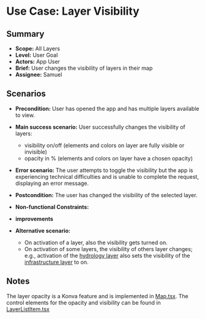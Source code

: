 # Use Case: Layer Visibility

## Summary

- **Scope:** All Layers
- **Level:** User Goal
- **Actors:** App User
- **Brief:** User changes the visibility of layers in their map
- **Assignee:** Samuel

## Scenarios

- **Precondition:**
  User has opened the app and has multiple layers available to view.
- **Main success scenario:**
  User successfully changes the visibility of layers:
  - visibility on/off (elements and colors on layer are fully visible or invisible)
  - opacity in % (elements and colors on layer have a chosen opacity)
- **Error scenario:**
  The user attempts to toggle the visibility but the app is experiencing technical difficulties and is unable to complete the request, displaying an error message.
- **Postcondition:**
  The user has changed the visibility of the selected layer.
- **Non-functional Constraints:**

- **improvements**
- **Alternative scenario:**
  - On activation of a layer, also the visibility gets turned on.
  - On activation of some layers, the visibility of others layer changes; e.g.,
    activation of the [hydrology layer](../assigned/hydrology_layer.md) also sets the visibility of the [infrastructure layer](../assigned/infrastructure_layer.md) to on.

## Notes

The layer opacity is a Konva feature and is implemented in [Map.tsx](https://github.com/ElektraInitiative/PermaplanT/tree/master/frontend/src/features/map_planning/components/Map.tsx).
The control elements for the opacity and visibility can be found in [LayerListItem.tsx](https://github.com/ElektraInitiative/PermaplanT/tree/master/frontend/src/features/map_planning/components/toolbar/LayerListItem.tsx)
